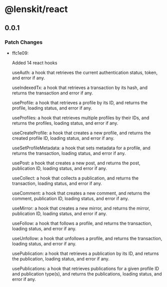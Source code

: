 # @lenskit/react

## 0.0.1

### Patch Changes

- ffc1e09: 

  Added 14 react hooks

  useAuth: a hook that retrieves the current authentication status, token, and error if any.

  useIndexedTx: a hook that retrieves a transaction by its hash, and returns the transaction and error if any.

  useProfile: a hook that retrieves a profile by its ID, and returns the profile, loading status, and error if any.

  useProfiles: a hook that retrieves multiple profiles by their IDs, and returns the profiles, loading status, and error if any.

  useCreateProfile: a hook that creates a new profile, and returns the created profile ID, loading status, and error if any.

  useSetProfileMetadata: a hook that sets metadata for a profile, and returns the transaction, loading status, and error if any.

  usePost: a hook that creates a new post, and returns the post, publication ID, loading status, and error if any.

  useCollect: a hook that collects a publication, and returns the transaction, loading status, and error if any.

  useComment: a hook that creates a new comment, and returns the comment, publication ID, loading status, and error if any.

  useMirror: a hook that creates a new mirror, and returns the mirror, publication ID, loading status, and error if any.

  useFollow: a hook that follows a profile, and returns the transaction, loading status, and error if any.

  useUnfollow: a hook that unfollows a profile, and returns the transaction, loading status, and error if any.

  usePublication: a hook that retrieves a publication by its ID, and returns the publication, loading status, and error if any.

  usePublications: a hook that retrieves publications for a given profile ID and publication type(s), and returns the publications, loading status, and error if any.
